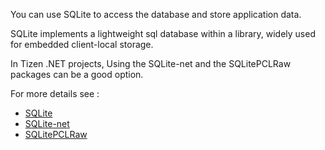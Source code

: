 ﻿You can use SQLite to access the database and store application data.

SQLite implements a lightweight sql database within a library, widely used for embedded client-local storage.

In Tizen .NET projects, Using the SQLite-net and the SQLitePCLRaw packages can be a good option.

For more details see :

* [SQLite](https://www.sqlite.org/about.html)
* [SQLite-net](https://github.com/praeclarum/sqlite-net)
* [SQLitePCLRaw](https://github.com/ericsink/SQLitePCL.raw)
